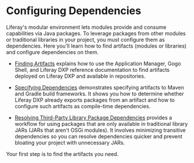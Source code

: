 # Configuring Dependencies

Liferay's modular environment lets modules provide and consume capabilities via Java packages. To leverage packages from other modules or traditional libraries in your project, you must configure them as dependencies. Here you'll learn how to find artifacts (modules or libraries) and configure dependencies on them.

* [Finding Artifacts](./finding-artifacts.md) explains how to use the Application Manager, Gogo Shell, and Liferay DXP reference documentation to find artifacts deployed on Liferay DXP and available in repositories.

* [Specifying Dependencies](./specifying-dependencies.md) demonstrates specifying artifacts to Maven and Gradle build frameworks. It shows you how to determine whether Liferay DXP already exports packages from an artifact and how to configure such artifacts as compile-time dependencies.

* [Resolving Third-Party Library Package Dependencies](./resolving-third-party-library-package-dependencies.md) provides a workflow for using packages that are only available in traditional library JARs (JARs that aren't OSGi modules). It involves minimizing transitive dependencies so you can resolve dependencies quicker and prevent bloating your project with unnecessary JARs.

Your first step is to find the artifacts you need.
